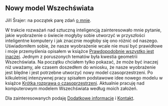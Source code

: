 ## Nowy model Wszechświata

Jiří Šrajer: na początek parę zdań [o mnie](autor).

W trakcie rozważań nad sztuczną inteligencją zainteresowało mnie pytanie,
jakie wyobrażenie o świecie mogłyby sobie utworzyć w przyszłości inteligentne komputery
i jak znacznie mogłoby się ono różnić od naszego.
Uświadomiłem sobie, że nasze wyobrażenie wcale nie musi być prawidłowe
i moje przemyślenia opisałem w książce [Prawdopodobnie wszystko jest inaczej](prawdopodobnie).
Jednym z poruszonych tematów była kwestia geometrii Wszechświata.
Na początku chciałem tylko pokazać, że może być inaczej niż uważamy,
ale czasem doszedłem do wniosku, że nasze wyobrażenie jest blędne
i jest potrzebne utworzyć nowy model czasoprzestrzeni.
Po kilkuletniej intenzywnej pracy spisałem podstawowe idee nowego modelu
w książce [Krótka rozprawa o czasoprzestrzeni](czasoprzestrzen).
Aktualnie pracuję nad komputerowym modelem Wszechświata według moich założeń.

Dla zainteresowanych podaję [Dodatkowe informacje](dodatki)
i [Kontakt](kontakt).
